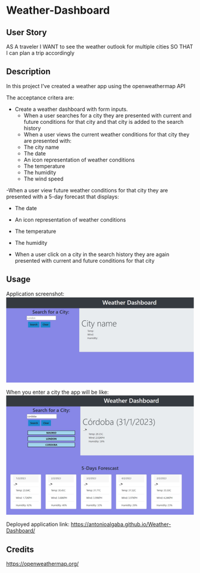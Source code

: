 # Weather-Dashboard

## User Story
AS A traveler
I WANT to see the weather outlook for multiple cities
SO THAT I can plan a trip accordingly

## Description
In this project I've created a weather app using the openweathermap API

The acceptance critera are:

- Create a weather dashboard with form inputs.
   - When a user searches for a city they are presented with current and future conditions for that city and that city is added to the search history
   - When a user views the current weather conditions for that city they are presented with:
   - The city name
   - The date
   - An icon representation of weather conditions
   - The temperature
   - The humidity
   - The wind speed
   
-When a user view future weather conditions for that city they are presented with a 5-day forecast that displays:
   - The date
   - An icon representation of weather conditions
   - The temperature
   - The humidity
   
 - When a user click on a city in the search history they are again presented with current and future conditions for that city
 
 ## Usage
 
 Application screenshot: 
 ![screnshot1](images/screenshot1.jpg)
 
 When you enter a city the app will be like:
 ![screenshot2](images/screenshot2.jpg)
 
 Deployed application link:
 https://antonioalgaba.github.io/Weather-Dashboard/
 
 ## Credits
 https://openweathermap.org/
 
 
